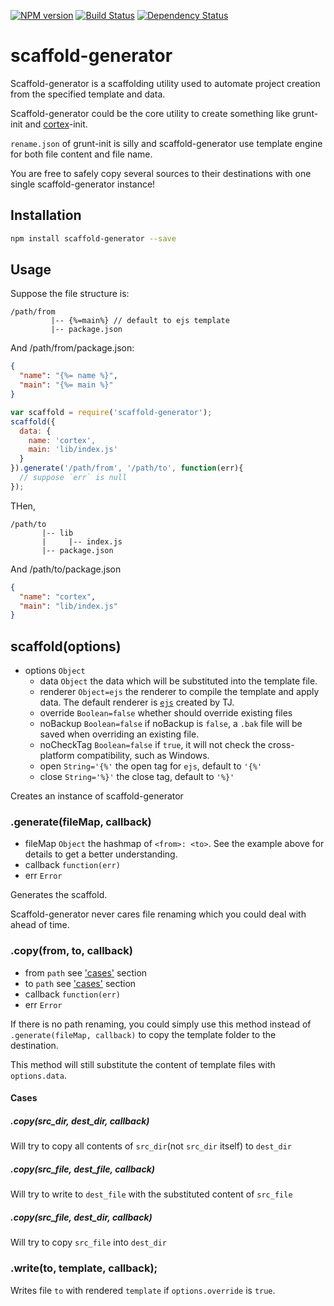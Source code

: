 [![NPM version](https://badge.fury.io/js/scaffold-generator.svg)](http://badge.fury.io/js/scaffold-generator)
[![Build Status](https://travis-ci.org/kaelzhang/node-scaffold-generator.svg?branch=master)](https://travis-ci.org/kaelzhang/node-scaffold-generator)
[![Dependency Status](https://gemnasium.com/kaelzhang/node-scaffold-generator.svg)](https://gemnasium.com/kaelzhang/node-scaffold-generator)

# scaffold-generator

Scaffold-generator is a scaffolding utility used to automate project creation from the specified template and data.

Scaffold-generator could be the core utility to create something like grunt-init and [cortex](https://github.com/cortexjs/cortex)-init.

`rename.json` of grunt-init is silly and scaffold-generator use template engine for both file content and file name.

You are free to safely copy several sources to their destinations with one single scaffold-generator instance!

## Installation

```bash
npm install scaffold-generator --save
```

## Usage

Suppose the file structure is:

```
/path/from
         |-- {%=main%} // default to ejs template
         |-- package.json
```

And /path/from/package.json:

```json
{
  "name": "{%= name %}",
  "main": "{%= main %}"
}
```

```js
var scaffold = require('scaffold-generator');
scaffold({
  data: {
    name: 'cortex',
    main: 'lib/index.js'
  }
}).generate('/path/from', '/path/to', function(err){
  // suppose `err` is null
});
```

THen,

```
/path/to
       |-- lib
       |     |-- index.js
       |-- package.json
```

And /path/to/package.json

```json
{
  "name": "cortex",
  "main": "lib/index.js"
}
```


## scaffold(options)

- options `Object` 
    - data `Object` the data which will be substituted into the template file.
    - renderer `Object=ejs` the renderer to compile the template and apply data. The default renderer is [`ejs`](http://www.npmjs.org/package/ejs) created by TJ.
    - override `Boolean=false` whether should override existing files
    - noBackup `Boolean=false` if noBackup is `false`, a `.bak` file will be saved when overriding an existing file.
    - noCheckTag `Boolean=false` if `true`, it will not check the cross-platform compatibility, such as Windows.
    - open `String='{%'` the open tag for `ejs`, default to `'{%'`
    - close `String='%}'` the close tag, default to `'%}'`

Creates an instance of scaffold-generator

### .generate(fileMap, callback)

- fileMap `Object` the hashmap of `<from>: <to>`. See the example above for details to get a better understanding.
- callback `function(err)`
- err `Error`

Generates the scaffold.

Scaffold-generator never cares file renaming which you could deal with ahead of time.

### .copy(from, to, callback)

- from `path` see ['cases'](#cases) section
- to `path` see ['cases'](#cases) section
- callback `function(err)`
- err `Error`

If there is no path renaming, you could simply use this method instead of `.generate(fileMap, callback)` to copy the template folder to the destination.

This method will still substitute the content of template files with `options.data`.

#### Cases

##### .copy(src_dir, dest_dir, callback)

Will try to copy all contents of `src_dir`(not `src_dir` itself) to `dest_dir`

##### .copy(src_file, dest_file, callback)

Will try to write to `dest_file` with the substituted content of `src_file`

##### .copy(src_file, dest_dir, callback)

Will try to copy `src_file` into `dest_dir`


### .write(to, template, callback);

Writes file `to` with rendered `template` if `options.override` is `true`. 

